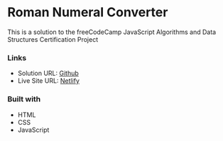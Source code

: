 # Roman Numeral Converter

This is a solution to the freeCodeCamp JavaScript Algorithms and Data Structures Certification Project

### Links

- Solution URL: [Github](https://github.com/Afroblman/roman-numeral-converter.git)
- Live Site URL: [Netlify](https://fcc-roman-numeral-converter.netlify.app/)

### Built with

- HTML
- CSS
- JavaScript

